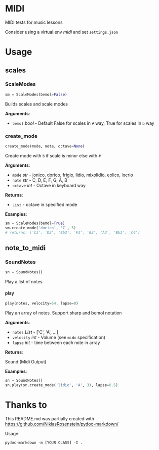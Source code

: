 # MIDI
MIDI tests for music lessons

Consider using a virtual env _midi_ and set `settings.json`

# Usage
<a name=".scales"></a>
## scales

<a name=".scales.ScaleModes"></a>
### ScaleModes

```python
sm = ScaleModes(bemol=False)
```

Builds scales and scale modes

**Arguments**:

- `bemol` _bool_ - Default False for scales in `#` way, True for scales in `b` way

<a name=".scales.ScaleModes.create_mode"></a>
### create\_mode

```python
create_mode(mode, note, octave=None)
```

Create mode with `b` if scale is minor else with `#`

**Arguments**:

- `mode` _str_ - jonico, dorico, frigio, lidio, mixolidio, eolico, locrio
- `note` _str_ - C, D, E, F, G, A, B
- `octave` _int_ - Octave in keyboard way


**Returns**:

- `List` - octave in specified mode


**Examples**:

  ```python
  sm = ScaleModes(bemol=True)
  sm.create_mode('dorico', 'C', 3)
  # returns: ['C3', 'D3', 'Eb3', 'F3', 'G3', 'A3', 'Bb3', 'C4']
  ```

<a name=".note_to_midi"></a>
## note\_to\_midi

<a name=".note_to_midi.SoundNotes"></a>
### SoundNotes

```python
sn = SoundNotes()
```

Play a list of notes

<a name=".note_to_midi.SoundNotes.play"></a>
#### play

```python
play(notes, velocity=64, lapse=0)
```

Play an array of notes. Support sharp and bemol notation

**Arguments**:

- `notes` _List_ - ['C', 'A', ...]
- `velocity` _int_ - Volume (see `mido` specification)
- `lapse` _int_ - time between each note in array


**Returns**:

  Sound (Midi Output)


**Examples**:

  ```python
  sn = SoundNotes()
  sn.play(sn.create_mode('lidio', 'A', 3), lapse=0.5)
  ```

# Thanks to
This README.md was partially created with https://github.com/NiklasRosenstein/pydoc-markdown/

Usage:
```
pydoc-markdown -m [YOUR CLASS] -I .
```